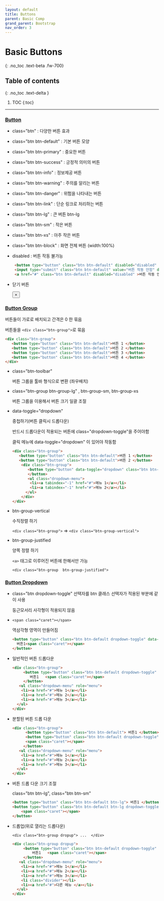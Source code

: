 ```yaml
---
layout: default
title: Buttons
parent: Basic Comp
grand_parent: Bootstrap
nav_order: 3
---
```


# Basic Buttons
{: .no_toc .text-beta .fw-700}

## Table of contents
{: .no_toc .text-delta }

1. TOC
{:toc}

---

### [Button](https://gekdev.github.io/docs/css/bootstrap/button.html)

* class="btn" : 다양한 버튼 효과

* class="btn btn-default" : 기본 버튼 모양

* class="btn btn-primary" : 중요한 버튼

* class="btn btn-success" : 긍정적 의미의 버튼

* class="btn btn-info" : 정보제공 버튼

* class="btn btn-warning" : 주의를 알리는 버튼

* class="btn btn-danger" : 위험을 나타내는 버튼

* class="btn btn-link" : 단순 링크로 처리하는 버튼

* class="btn btn-lg" : 큰 버튼 btn-lg

* class="btn btn-sm" : 작은 버튼

* class="btn btn-xs" : 아주 작은 버튼

* class="btn btn-block" : 화면 전체 버튼 (width:100%)

* disabled : 버튼 작동 불가능

    ```html
     <button type="button" class="btn btn-default" disabled="disabled" >버튼 작동 안함 </button>
     <input type="submit" class="btn btn-default" value="버튼 작동 안함" disabled>
     <a href="#" class="btn btn-default" disabled="disabled" >버튼 작동 안함 </a>
    ```
    
    
    
* 닫기 버튼 

     <button type="button" class="close" aria-hidden="true">×</button>

### [Button Group](https://gekdev.github.io/docs/css/bootstrap/buttongrp.html)

버튼들이 가로로 배치되고 간격은 0 한 묶음

버튼들을 `<div class="btn-group">`로 묶음

```html
<div class="btn-group">
   <button type="button" class="btn btn-default">버튼 1 </button>
   <button type="button" class="btn btn-default">버튼 2 </button>
   <button type="button" class="btn btn-default">버튼 3 </button>
   <button type="button" class="btn btn-default">버튼 4 </button>
</div>
```    
    
* class="btn-toolbar"

    버튼 그룹을 툴바 형식으로 변환 (좌우배치)  
    
     
* class="btn-group btn-group-lg" , btn-group-sm, btn-group-xs

  버튼 그룹을 이용해서 버튼 크기 일괄 조절

* data-toggle="dropdown"

    중첩하기(버튼 클릭시 드롭다운)

    반드시 드롭다운이 적용되는 버튼에 class="dropdown-toggle"을 주어야함
    
    클릭 메뉴에 data-toggle="dropdown" 이 있어야 작동함

    ```html
   <div class="btn-group">
       <button type="button" class="btn btn-default">버튼 1 </button>
       <button type="button" class="btn btn-default">버튼 2 </button>
        <div class="btn-group">     
           <button type="button" data-toggle="dropdown" class="btn btn-default dropdown-toggle"> 클릭 <span class="caret"> </span>
           </button>
           <ul class="dropdown-menu">
            <li><a tabindex="-1" href="#">메뉴 1</a></li>
            <li><a tabindex="-1" href="#">메뉴 2</a></li>
          </ul>
        </div>
    </div>
    ``` 

* btn-group-vertical

    수직정렬 하기

    `<div class="btn-group">` => `<div class="btn-group-vertical">`

*  btn-group-justified

    양쪽 정렬 하기
    
    `<a>` 태그로 이루어진 버튼에 한해서만 가능
   
    `<div class="btn-group  btn-group-justified">`

### [Button Dropdown](https://gekdev.github.io/docs/css/bootstrap/buttondropdown.html)

* class="btn dropdown-toggle" 선택자를 btn 클래스 선택자가 적용된 부분에 같이 사용

    둥근모서리 사각형이 적용되지 않음

* `<span class="caret"></span>`
  
  역삼각형 영역이 만들어짐
    
   ```html
   <button type="button" class="btn btn-default dropdown-toggle" data-toggle="dropdown">
     버튼1<span class="caret"></span>
   </button>
   ```
  
* 일반적인 버튼 드롭다운

    ```html
    <div class="btn-group">
         <button type="button" class="btn btn-default dropdown-toggle" data-toggle="dropdown">
            버튼1   <span class="caret"></span>
         </button>
       <ul class="dropdown-menu" role="menu">
        <li><a href="#">메뉴 1</a></li>
        <li><a href="#">메뉴 2</a></li>
        <li><a href="#">메뉴 3</a></li>
      </ul>
    </div> 
    ```
 
* 분할된 버튼 드롭 다운

    ```html
    <div class="btn-group">
          <button type="button" class="btn btn-default"> 버튼1 </button> 
          <button type="button" class="btn btn-default dropdown-toggle" data-toggle="dropdown">
          <span class="caret"></span>
         </button>
       <ul class="dropdown-menu" role="menu">
        <li><a href="#">메뉴 1</a></li>
        <li><a href="#">메뉴 2</a></li>
        <li><a href="#">메뉴 3</a></li>
      </ul>
    </div>
    ```

* 버튼 드롭 다운 크기 조절

    class="btn btn-lg",  class="btn btn-sm"
    
    ```html
    <button type="button" class="btn btn-default btn-lg"> 버튼1 </button> 
    <button type="button" class="btn btn-default btn-lg dropdown-toggle" data-toggle="dropdown">
        <span class="caret"></span>
    </button>
    ```
    
* 드롭업(위로 열리는 드롭다운)

    `<div class="btn-group dropup"> ...  </div>`
    
    ```html
    <div class="btn-group dropup">
         <button type="button" class="btn btn-default dropdown-toggle" data-toggle="dropdown">
             버튼1   <span class="caret"></span>
         </button>
       <ul class="dropdown-menu" role="menu">
        <li><a href="#">메뉴 1</a></li>
        <li><a href="#">메뉴 2</a></li>
        <li><a href="#">메뉴 3</a></li>
        <li class="divider"></li>
        <li><a href="#">다른 메뉴 </a></li>
      </ul>
    </div>
    ```